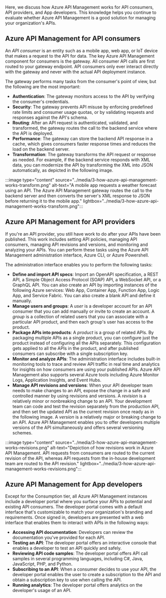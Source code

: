 Here, we discuss how Azure API Management works for API consumers, API providers, and App developers. This knowledge helps you continue to evaluate whether Azure API Management is a good solution for managing your organization's APIs.

## Azure API Management for API consumers

An *API consumer* is an entity such as a mobile app, web app, or IoT device that makes a request to the API for data. The key Azure API Management component for consumers is the gateway. All consumer API calls are first routed to your gateway endpoint. API consumers only ever interact directly with the gateway and never with the actual API deployment instance.

The gateway performs many tasks from the consumer's point of view, but the following are the most important:

- **Authentication**: The gateway monitors access to the API by verifying the consumer's credentials.
- **Security**: The gateway prevents API misuse by enforcing predefined rate limits and consumer usage quotas, or by validating requests and responses against the API's schema.
- **Routing**: After an API request is authenticated, validated, and transformed, the gateway routes the call to the backend service where the API is deployed.
- **Performance**: The gateway can store the backend API response in a cache, which gives consumers faster response times and reduces the load on the backend server.
- **Transformation**: The gateway transforms the API request or response as needed. For example, if the backend service responds with XML data, you can modernize the API by transforming the XML into JSON automatically, as depicted in the following image.

:::image type="content" source="../media/3-how-azure-api-management-works-transform.png" alt-text="A mobile app requests a weather forecast using an API. The Azure API Management gateway routes the call to the backend server and then converts the server's XML response to JSON before returning it to the mobile app." lightbox="../media/3-how-azure-api-management-works-transform.png":::

## Azure API Management for API providers

If you're an API provider, you still have work to do after your APIs have been published. This work includes setting API policies, managing API consumers, managing API revisions and versions, and monitoring and analyzing your APIs. You can perform these tasks using the Azure API Management administration interface, Azure CLI, or Azure Powershell.

The administration interface enables you to perform the following tasks:

- **Define and import API specs**: Import an OpenAPI specification, a REST API, a Simple Object Access Protocol (SOAP) API, a WebSocket API, or a GraphQL API. You can also create an API by importing instances of the following Azure services: Web App, Container App, Function App, Logic App, and Service Fabric. You can also create a blank API and define it manually.
- **Manage users and groups**: A *user* is a developer account for an API consumer that you can add manually or invite to create an account. A *group* is a collection of related users that you can associate with a particular API product, and then each group's user has access to the product.
- **Package APIs into products**: A *product* is a group of related APIs. By packaging multiple APIs as a single product, you can configure just the product instead of configuring all the APIs separately. This configuration gets applied to all the APIs in the product, and after published consumers can subscribe with a single subscription key.
- **Monitor and analyze APIs**: The administration interface includes built-in monitoring tools to trace and review API traffic in real time and analytics for insights on how consumers are using your published APIs. Azure API Management also supports several Azure tools including Azure Monitor Logs, Application Insights, and Event Hubs.
- **Manage API revisions and versions**: When your API developer team needs to make changes to an API, expose the change in a safe and controlled manner by using revisions and versions. A *revision* is a relatively minor or nonbreaking change to an API. Your development team can code and test the revision separately from the production API, and then set the updated API as the current revision once ready as in the following image. A *version* is a relatively major or breaking change to an API. Azure API Management enables you to offer developers multiple versions of the API simultaneously and offers several versioning schemes.

:::image type="content" source="../media/3-how-azure-api-management-works-revisions.png" alt-text="Depiction of how revisions work in Azure API Management. API requests from consumers are routed to the current revision of the API, whereas API requests from the in-house development team are routed to the API revision." lightbox="../media/3-how-azure-api-management-works-revisions.png":::

## Azure API Management for App developers

Except for the Consumption tier, all Azure API Management instances include a developer portal where you surface your APIs to potential and existing API consumers. The developer portal comes with a default interface that's customizable to match your organization's branding and requirements. Once signed in, developers are presented with a web interface that enables them to interact with APIs in the following ways:

- **Accessing API documentation**: Developers can review the documentation you've provided for each API.
- **Testing an API**: The developer portal offers an interactive console that enables a developer to test an API quickly and safely.
- **Reviewing API code samples**: The developer portal offers API call samples in several programming languages, including C#, Java, JavaScript, PHP, and Python.
- **Subscribing to an API**: When a consumer decides to use your API, the developer portal enables the user to create a subscription to the API and obtain a subscription key to use when calling the API.
- **Running analytics**: The developer portal offers analytics on the developer's usage of an API.
